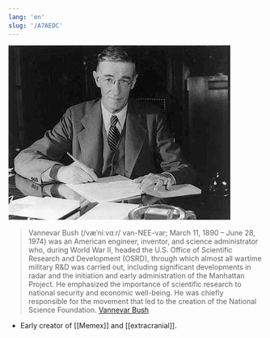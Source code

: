 ```yaml
---
lang: 'en'
slug: '/A7AEDC'
---
```


![Vannevar Bush](../Assets/87640C.png)

> Vannevar Bush (/væˈniːvɑːr/ van-NEE-var; March 11, 1890 – June 28, 1974) was an American engineer, inventor, and science administrator who, during World War II, headed the U.S. Office of Scientific Research and Development (OSRD), through which almost all wartime military R&D was carried out, including significant developments in radar and the initiation and early administration of the Manhattan Project. He emphasized the importance of scientific research to national security and economic well-being. He was chiefly responsible for the movement that led to the creation of the National Science Foundation. [Vannevar Bush](https://en.wikipedia.org/wiki/Vannevar_Bush)

- Early creator of [[Memex]] and [[extracranial]].
